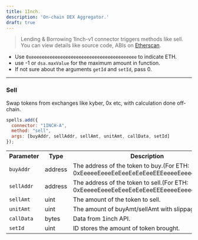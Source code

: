 ```yaml
---
title: 1Inch.
description: 'On-chain DEX Aggregator.'
draft: true
---
```

> Lending & Borrowing
1Inch-v1 connector triggers methods like sell. You can view details like source code, ABIs on [Etherscan](https://etherscan.io/address/undefined#code).

- Use `0xeeeeeeeeeeeeeeeeeeeeeeeeeeeeeeeeeeeeeeee` to indicate ETH.
- use -1 or `dsa.maxValue` for the maximum amount in function.
- If not sure about the arguments `getId` and `setId`, pass 0.

---

### Sell

Swap tokens from exchanges like kyber, 0x etc, with calculation done off-chain.

```javascript
spells.add({
  connector: "1INCH-A",
  method: "sell",
  args: [buyAddr, sellAddr, sellAmt, unitAmt, callData, setId]
});
```

<table class="table">
  <tr>
    <th>Parameter</th>
    <th>Type</th>
    <th>Description</th>
  </tr>
   <tr>
     <td><code>buyAddr</code></td>
     <td>address</td>
     <td>The address of the token to buy.(For ETH: 0xEeeeeEeeeEeEeeEeEeEeeEEEeeeeEeeeeeeeEEeE)</td>
   <tr>
   <tr>
     <td><code>sellAddr</code></td>
     <td>address</td>
     <td>The address of the token to sell.(For ETH: 0xEeeeeEeeeEeEeeEeEeEeeEEEeeeeEeeeeeeeEEeE)</td>
   <tr>
   <tr>
     <td><code>sellAmt</code></td>
     <td>uint</td>
     <td>The amount of the token to sell.</td>
   <tr>
   <tr>
     <td><code>unitAmt</code></td>
     <td>uint</td>
     <td>The amount of buyAmt/sellAmt with slippage.</td>
   <tr>
   <tr>
     <td><code>callData</code></td>
     <td>bytes</td>
     <td>Data from 1inch API.</td>
   <tr>
   <tr>
     <td><code>setId</code></td>
     <td>uint</td>
     <td>ID stores the amount of token brought.</td>
   <tr>
</table>
